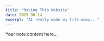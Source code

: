 ```yaml
---
title: "Making This Website"
date: 2025-06-14
excerpt: "AI really made my life easy..."
---
```


Your note content here...